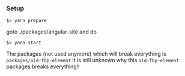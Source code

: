 ### Setup

    $> yarn prepare

goto ./packages/angular-site and do

    $> yarn start

The packages (not used anymore) which will break everything is `packages/old-fbp-element`
It is still unknown why this `old-fbp-element` packages breaks everything!!
